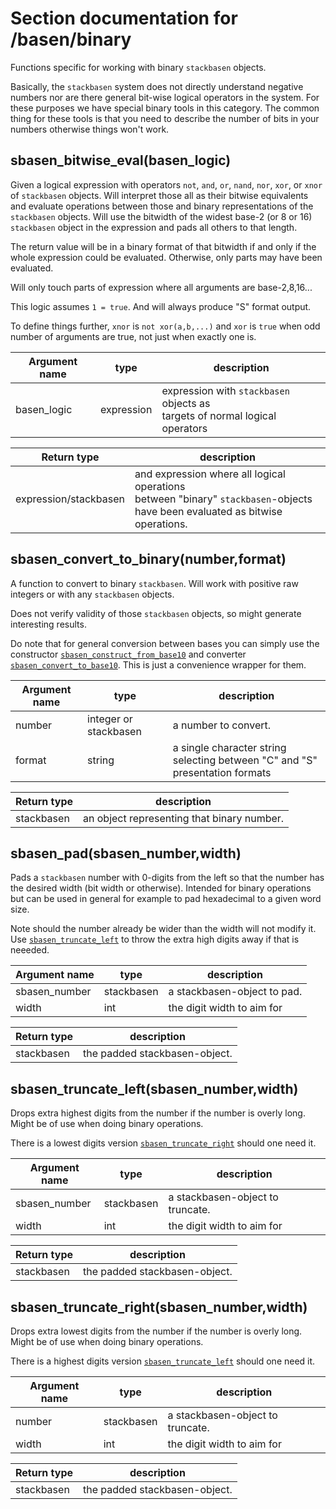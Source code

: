 <!-- NOTE! This file is autogenerated from files under stack/maximasrc do not edit here. -->
# Section documentation for /basen/binary

Functions specific for working with binary `stackbasen` objects.

Basically, the `stackbasen` system does not directly understand negative
numbers nor are there general bit-wise logical operators in the system. For
these purposes we have special binary tools in this category. The common thing
for these tools is that you need to describe the number of bits in your numbers
otherwise things won't work.


## sbasen_bitwise_eval(basen_logic)<a id='sbasen_bitwise_eval'></a>

Given a logical expression with operators `not`, `and`, `or`, `nand`, `nor`,
`xor`, or `xnor` of `stackbasen` objects. Will interpret those all as their
bitwise equivalents and evaluate operations between those and binary
representations of the `stackbasen` objects. Will use the bitwidth of
the widest base-2 (or 8 or 16) `stackbasen` object in the expression and
pads all others to that length.

The return value will be in a binary format of that bitwidth if and only if
the whole expression could be evaluated. Otherwise, only parts may have been
evaluated.

Will only touch parts of expression where all arguments are base-2,8,16...

This logic assumes `1 = true`. And will always produce "S" format output.

To define things further, `xnor` is `not xor(a,b,...)` and `xor` is `true`
when odd number of arguments are true, not just when exactly one is.


| Argument name | type | description |
| ------------- | ---- | ----------- |
| basen_logic | expression | expression with `stackbasen` objects as<br>  targets of normal logical operators |


| Return type | description |
| ----------- | ------------|
| expression/stackbasen | and expression where all logical operations<br>  between "binary" `stackbasen`-objects have been evaluated as bitwise<br>  operations. |


## sbasen_convert_to_binary(number,format)<a id='sbasen_convert_to_binary'></a>

A function to convert to binary `stackbasen`. Will work with positive
raw integers or with any `stackbasen` objects.

Does not verify validity of those `stackbasen` objects, so might generate
interesting results.

Do note that for general conversion between bases you can simply use
the constructor [`sbasen_construct_from_base10`](../index.md#sbasen_construct_from_base10) and converter
[`sbasen_convert_to_base10`](../index.md#sbasen_convert_to_base10). This is just a convenience wrapper for them.

| Argument name | type | description |
| ------------- | ---- | ----------- |
| number | integer or stackbasen | a number to convert. |
| format | string | a single character string selecting between "C" and "S"<br>               presentation formats |


| Return type | description |
| ----------- | ------------|
| stackbasen | an object representing that binary number. |


## sbasen_pad(sbasen_number,width)<a id='sbasen_pad'></a>

Pads a `stackbasen` number with 0-digits from the left so that the number
has the desired width (bit width or otherwise). Intended for binary
operations but can be used in general for example to pad hexadecimal to
a given word size.

Note should the number already be wider than the width will not modify it.
Use [`sbasen_truncate_left`](#sbasen_truncate_left) to throw the extra high digits away if that is
neeeded.

| Argument name | type | description |
| ------------- | ---- | ----------- |
| sbasen_number | stackbasen | a stackbasen-object to pad. |
| width | int | the digit width to aim for |


| Return type | description |
| ----------- | ------------|
| stackbasen | the padded stackbasen-object. |


## sbasen_truncate_left(sbasen_number,width)<a id='sbasen_truncate_left'></a>

Drops extra highest digits from the number if the number is overly long.
Might be of use when doing binary operations.

There is a lowest digits version [`sbasen_truncate_right`](#sbasen_truncate_right) should one need it.

| Argument name | type | description |
| ------------- | ---- | ----------- |
| sbasen_number | stackbasen | a stackbasen-object to truncate. |
| width | int | the digit width to aim for |


| Return type | description |
| ----------- | ------------|
| stackbasen | the padded stackbasen-object. |


## sbasen_truncate_right(sbasen_number,width)<a id='sbasen_truncate_right'></a>

Drops extra lowest digits from the number if the number is overly long.
Might be of use when doing binary operations.

There is a highest digits version [`sbasen_truncate_left`](#sbasen_truncate_left) should one need it.

| Argument name | type | description |
| ------------- | ---- | ----------- |
| number | stackbasen | a stackbasen-object to truncate. |
| width | int | the digit width to aim for |


| Return type | description |
| ----------- | ------------|
| stackbasen | the padded stackbasen-object. |

